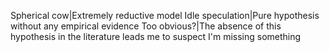 Spherical cow|Extremely reductive model
Idle speculation|Pure hypothesis without any empirical evidence
Too obvious?|The absence of this hypothesis in the literature leads me to suspect I'm missing something
